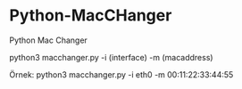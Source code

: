 # Python-MacCHanger
Python Mac Changer

python3 macchanger.py -i (interface) -m (macaddress)


Örnek: python3 macchanger.py -i eth0 -m 00:11:22:33:44:55
